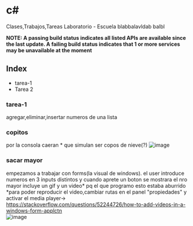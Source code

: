 # c#

Clases,Trabajos,Tareas Laboratorio - Escuela
blabbalavldab balbl

**NOTE: A passing build status indicates all listed APIs are available since the last update. A failing build status indicates that 1 or more services may be unavailable at the moment** 

## Index
- tarea-1
- Tarea 2


### tarea-1
agregar,eliminar,insertar numeros de una lista
### copitos
por la consola caeran * que simulan ser copos de nieve(?)
![image](https://user-images.githubusercontent.com/66080281/119400755-00961080-bcb1-11eb-813b-892eafc53f0b.png)

### sacar mayor
empezamos a trabajar con forms(la visual de windows).
el user introduce numeros en 3 inputs distintos y cuando aprete un boton se mostrara el nro mayor
incluye un gif y un video* pq el que programo esto estaba aburrido </br>
*para poder reproducir el video,cambiar rutas en el panel "propiedades" y activar el media player-> https://stackoverflow.com/questions/52244726/how-to-add-videos-in-a-windows-form-applctn </br>
![image](https://user-images.githubusercontent.com/66080281/122606676-b570e280-d04f-11eb-9976-47763a4a226b.png)
